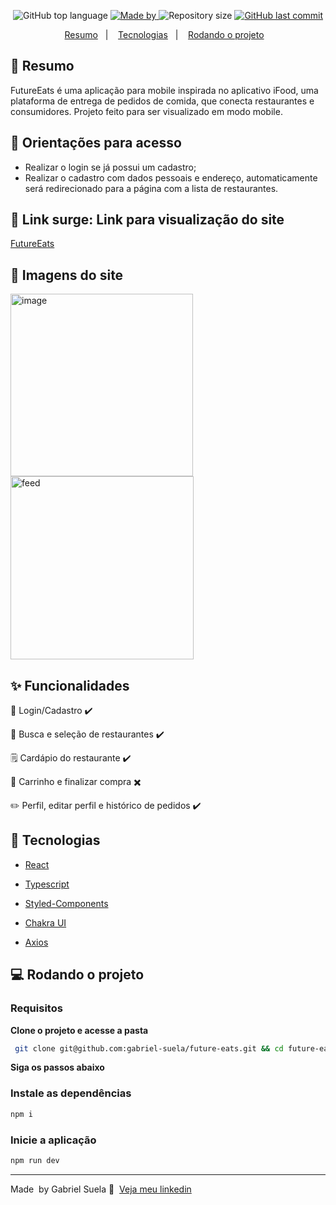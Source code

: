<p align="center">
  <img alt="GitHub top language" src="https://img.shields.io/github/languages/top/gabriel-suela/future-eats?color=5CB646">
  <a href="https://www.linkedin.com/in/gabriel-suela/" target="_blank" rel="noopener noreferrer">
    <img alt="Made by" src="https://img.shields.io/badge/made%20by-Gabriel%20Suela-5CB646">
  </a>
  <img alt="Repository size" src="https://img.shields.io/github/repo-size/gabriel-suela/future-eats?color=5CB646">
  <a href="https://github.com/gabriel-suela/softwrap-api/commits">
    <img alt="GitHub last commit" src="https://img.shields.io/github/last-commit/gabriel-suela/future-eats?color=5CB646">
  </a>
<p align="center">
  <a href="#-resumo">Resumo</a>&nbsp;&nbsp;&nbsp;|&nbsp;&nbsp;&nbsp;
  <a href="#-tecnologias">Tecnologias</a>&nbsp;&nbsp;&nbsp;|&nbsp;&nbsp;&nbsp;
  <a href="#-rodando-o-projeto">Rodando o projeto</a>&nbsp;&nbsp;&nbsp;
</p>

## 🎯 Resumo

<p>FutureEats é uma aplicação para mobile inspirada no aplicativo iFood, uma plataforma de entrega de pedidos de comida, que conecta restaurantes e consumidores.
Projeto feito para ser visualizado em modo mobile.
</p>

<h2 id="orientacoes">🚨 Orientações para acesso</h2>

- Realizar o login se já possui um cadastro;
- Realizar o cadastro com dados pessoais e endereço, automaticamente será redirecionado para a página com a lista de restaurantes.

<h2 id="link">🔗 Link surge: Link para visualização do site</h2>

<a href="#">FutureEats</a>

<h2 id="imagens">📱 Imagens do site</h2>
<div>
<img align="left" width="292" alt="image" src="https://user-images.githubusercontent.com/96388423/219977536-1974394d-f297-42da-b855-da3183f4e65c.png">
<img  width="293" alt="feed" src="https://user-images.githubusercontent.com/96388423/219976968-6f057536-aa41-40cc-8c7f-b5c65ceb3356.png">

## ✨ Funcionalidades

<p>👤 Login/Cadastro ✔️</p>
<p>🔎 Busca e seleção de restaurantes ✔️</p>
<p>🗒️ Cardápio do restaurante ✔️</p>
<p>🛒 Carrinho e finalizar compra ✖️</p>
<p>✏️ Perfil, editar perfil e histórico de pedidos ✔️</p>

## 🚀 Tecnologias

- [React](https://pt-br.reactjs.org/docs/getting-started.html)

- [Typescript](https://www.typescriptlang.org/)

- [Styled-Components](https://styled-components.com/docs)

- [Chakra UI](https://chakra-ui.com/)

- [Axios](https://github.com/axios/axios)

## 💻 Rodando o projeto

### Requisitos

**Clone o projeto e acesse a pasta**

```bash
 git clone git@github.com:gabriel-suela/future-eats.git && cd future-eats
```

**Siga os passos abaixo**

### Instale as dependências

```bash
npm i
```

### Inicie a aplicação

```bash
npm run dev
```

---

Made &nbsp;by Gabriel Suela 👋 &nbsp;[Veja meu linkedin](https://www.linkedin.com/in/gabriel-suela/)
